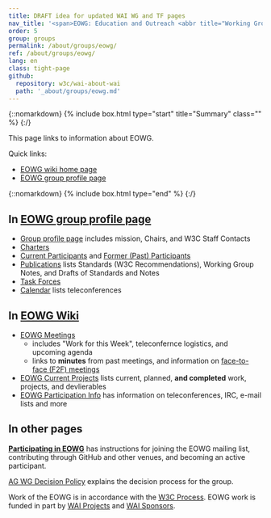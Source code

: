 ```yaml
---
title: DRAFT idea for updated WAI WG and TF pages
nav_title: '<span>EOWG: Education and Outreach <abbr title="Working Group">WG</abbr></span>'
order: 5
group: groups
permalink: /about/groups/eowg/
ref: /about/groups/eowg/
lang: en
class: tight-page
github:
  repository: w3c/wai-about-wai
  path: '_about/groups/eowg.md'
---
```


{::nomarkdown}
{% include box.html type="start" title="Summary" class="" %}
{:/}

This page links to information about EOWG.

Quick links:
* [EOWG wiki home page](https://www.w3.org/WAI/EO/wiki/Main_Page)
* [EOWG group profile page](https://www.w3.org/groups/wg/eowg)

{::nomarkdown}
{% include box.html type="end" %}
{:/}

## In [EOWG group profile page](https://www.w3.org/groups/wg/eowg)
* [Group profile page](https://www.w3.org/groups/wg/eowg) includes mission, Chairs, and W3C Staff Contacts
* [Charters](https://www.w3.org/groups/wg/eowg/charters)
* [Current Participants](https://www.w3.org/groups/wg/eowg/participants) and [Former (Past) Participants](https://www.w3.org/groups/wg/eowg/former-participants)
* [Publications](https://www.w3.org/groups/wg/eowg/publications) lists Standards (W3C Recommendations), Working Group Notes, and Drafts of Standards and Notes
* [Task Forces](https://www.w3.org/groups/wg/ag/task-forces)
* [Calendar](https://www.w3.org/groups/wg/eowg/calendar) lists teleconferences

## In [EOWG Wiki](https://www.w3.org/WAI/EO/wiki/Main_Page)
* [EOWG Meetings](https://www.w3.org/WAI/EO/wiki/EOWG_Meetings)
  * includes "Work for this Week", teleconfernce logistics, and upcoming agenda
  * links to **minutes** from past meetings, and information on [face-to-face (F2F) meetings](https://www.w3.org/WAI/EO/wiki/EOWG_F2F)
* [EOWG Current Projects](https://www.w3.org/WAI/EO/wiki/EOWG_Current_Projects) lists current, planned, **and completed** work, projects, and devlierables
* [EOWG Participation Info](https://www.w3.org/WAI/EO/wiki/EOWG_Participation_Info) has information on teleconferences, IRC, e-mail lists and more

## In other pages

**[Participating in EOWG](/WAI/EO/participation)** has instructions for joining the EOWG mailing list, contributing through GitHub and other venues, and becoming an active participant.

[AG WG Decision Policy](https://www.w3.org/WAI/GL/decision-policy) explains the decision process for the group.

Work of the EOWG is in accordance with the [W3C Process](https://www.w3.org/Consortium/Process/). EOWG work is funded in part by [WAI Projects](https://www.w3.org/WAI/about/projects/) and [WAI Sponsors](http://www.w3.org/WAI/Sponsor).
